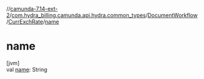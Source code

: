 //[camunda-7.14-ext-2](../../../../index.md)/[com.hydra_billing.camunda.api.hydra.common_types](../../index.md)/[DocumentWorkflow](../index.md)/[CurrExchRate](index.md)/[name](name.md)

# name

[jvm]\
val [name](name.md): String

